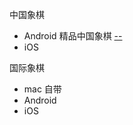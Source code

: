 
中国象棋
- Android 精品中国象棋 [--](http://www.azyxw.com/app/51983/#精品中国象棋1.04.03)
- iOS

国际象棋
- mac 自带
- Android
- iOS
